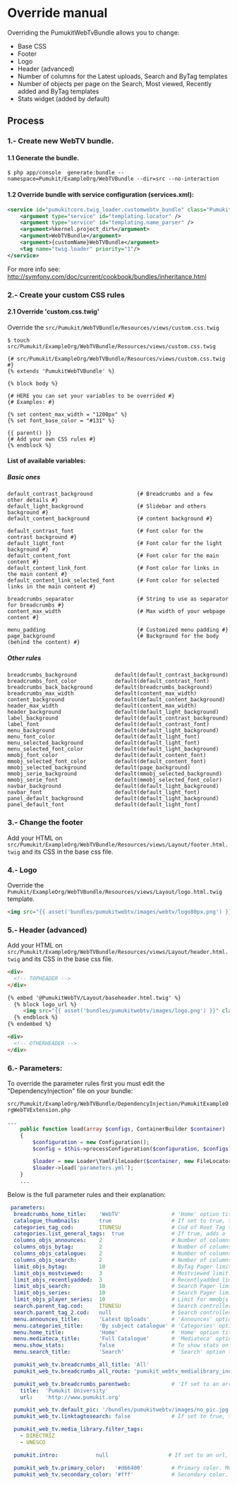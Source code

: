 Override manual
===============

Overriding the PumukitWebTvBundle allows you to change:

* Base CSS
* Footer
* Logo
* Header (advanced)
* Number of columns for the Latest uploads, Search and ByTag templates
* Number of objects per page on the Search, Most viewed, Recently added and ByTag templates
* Stats widget (added by default)



Process
--------

### 1.- Create new WebTV bundle.

#### 1.1 Generate the bundle.

`
$ php app/console  generate:bundle --namespace=Pumukit/ExampleOrg/WebTVBundle --dir=src --no-interaction
`

#### 1.2 Override bundle with service configuration (services.xml):


```xml
<service id="pumukitcore.twig_loader.customwebtv_bundle" class="Pumukit\CoreBundle\Services\TwigTemplateLoaderService">
    <argument type="service" id="templating.locator" />
    <argument type="service" id="templating.name_parser" />
    <argument>%kernel.project_dir%</argument>
    <argument>WebTVBundle</argument>
    <argument>{customName}WebTVBundle</argument>
    <tag name="twig.loader" priority="1"/>
</service>
```

For more info see: http://symfony.com/doc/current/cookbook/bundles/inheritance.html

### 2.- Create your custom CSS rules

#### 2.1 Override 'custom.css.twig'
Override the `src/Pumukit/WebTVBundle/Resources/views/custom.css.twig`

`
$ touch src/Pumukit/ExampleOrg/WebTVBundle/Resources/views/custom.css.twig
`

```twig
{# src/Pumukit/ExampleOrg/WebTVBundle/Resources/views/custom.css.twig #}
{% extends 'PumukitWebTVBundle' %}

{% block body %}

{# HERE you can set your variables to be overrided #}
{# Examples: #}

{% set content_max_width = "1200px" %}
{% set font_base_color = "#131" %}

{{ parent() }}
{# Add your own CSS rules #}
{% endblock %}
```
#### List of available variables:

##### Basic ones
```twig
default_contrast_background              {# Breadcrumbs and a few other details #}
default_light_background                 {# Slidebar and others background #}
default_content_background               {# content background #}

default_contrast_font                    {# Font color for the contrast background #}
default_light_font                       {# Font color for the light background #}
default_content_font                     {# Font color for the main content #}
default_content_link_font                {# Font color for links in the main content #}
default_content_link_selected_font       {# Font color for selected links in the main content #}

breadcrumbs_separator                    {# String to use as separator for breadcrumbs #}
content_max_width                        {# Max width of your webpage content #}

menu_padding                             {# Customized menu padding #}
page_background                          {# Background for the body (behind the content) #}
```
##### Other rules
```
breadcrumbs_background            default(default_contrast_background)
breadcrumbs_font_color            default(default_contrast_font)
breadcrumbs_back_background       default(breadcrumbs_background)
breadcrumbs_max_width             default(content_max_width)
content_background                default(default_content_background)
header_max_width                  default(content_max_width)
header_background                 default(default_light_background)
label_background                  default(default_contrast_background)
label_font                        default(default_contrast_font)
menu_background                   default(default_light_background)
menu_font_color                   default(default_light_font)
menu_selected_background          default(default_light_font)
menu_selected_font_color          default(default_light_background)
mmobj_font_color                  default(default_content_font)
mmobj_selected_font_color         default(default_content_font)
mmobj_selected_background         default(page_background)
mmobj_serie_background            default(mmobj_selected_background)
mmobj_serie_font                  default(mmobj_selected_font_color)
navbar_background                 default(default_light_background)
navbar_font                       default(default_light_font)
panel_default_background          default(default_light_background)
panel_default_font                default(default_light_font)

```
### 3.- Change the footer
Add your HTML on `src/Pumukit/ExampleOrg/WebTVBundle/Resources/views/Layout/footer.html.twig` and its CSS in the base css file.


### 4.- Logo
Override the `Pumukit/ExampleOrg/WebTVBundle/Resources/views/Layout/logo.html.twig` template.

```html
<img src="{{ asset('bundles/pumukitwebtv/images/webtv/logo80px.png') }}" class="img-responsive" style="max-height:100%" alt="{% trans %}Logo{% endtrans %}"/>
```


### 5.- Header (advanced)

Add your HTML on `src/Pumukit/ExampleOrg/WebTVBundle/Resources/views/Layout/header.html.twig` and its CSS in the base css file.

```html
<div>
  <!-- TOPHEADER -->
</div>

{% embed '@PumukitWebTV/Layout/baseheader.html.twig' %}
  {% block logo_url %}
     <img src="{{ asset('bundles/pumukitwebtv/images/logo.png') }}" class="img-responsive" alt="{% trans %}Logo{% endtrans %}"/>
  {% endblock %}
{% endembed %}

<div>
  <!-- OTHERHEADER -->
</div>

```
### 6.- Parameters:

To override the parameter rules first you must edit the "DependencyInjection" file on your bundle:

``src/Pumukit/ExampleOrg/WebTVBundle/DependencyInjection/PumukitExampleOrgWebTVExtension.php``

```php
...
    public function load(array $configs, ContainerBuilder $container)
    {
        $configuration = new Configuration();
        $config = $this->processConfiguration($configuration, $configs);

        $loader = new Loader\YamlFileLoader($container, new FileLocator(__DIR__.'/../Resources/config'));
        $loader->load('parameters.yml');
    }
    ...
```


Below is the full parameter rules and their explanation:

```yml
 parameters:
  breadcrumbs_home_title:    'WebTV'                # 'Home' option title for the breadcrumbs service.
  catalogue_thumbnails:      true                   # If set to true, the full catalogue will list thumbnails instead of text.
  categories_tag_cod:        ITUNESU                # Cod of Root Tag to create the Categories page.
  categories.list_general_tags:  true               # If true, adds a 'general tag' to each category.
  columns_objs_announces:    2                      # Number of columns for announces. (Default 1)
  columns_objs_bytag:        2                      # Number of columns for bytag.  (Default 2)
  columns_objs_catalogue:    2                      # Number of columns for full catalogue. (Default 1)
  columns_objs_search:       2                      # Number of columns for search. (Default 2)
  limit_objs_bytag:          10                     # ByTag Pager limit.   (Default 10)
  limit_objs_mostviewed:     3                      # Mostviewed limit.     (Default 3)
  limit_objs_recentlyadded:  3                      # Recentlyadded limit.    (Default 3)
  limit_objs_search:         10                     # Search Pager limit.  (Default 10)
  limit_objs_series:         10                     # Search Pager limit.  (Default 10)
  limit_objs_player_series:  10                     # Limit for mmobjs to appear on the mmobj player (Default 10)
  search.parent_tag.cod:     ITUNESU                # Search controller option for the main tag search.
  search.parent_tag_2.cod:   null                   # Search controller option for the optional tag search.
  menu.announces_title:      'Latest Uploads'       # 'Announces' option title for the menu widget.
  menu.categories_title:     'By subject catalogue' # 'Categories' option title for the menu widget.
  menu.home_title:           'Home'                 # 'Home' option title for the menu widget.
  menu.mediateca_title:      'Full Catalogue'       # 'Mediateca' option title for the menu widget.
  menu.show_stats:           false                  # To show stats on the menu or not. (Default true)
  menu.search_title:         'Search'               # 'Search' option title for the menu widget.

  pumukit_web_tv.breadcrumbs_all_title: 'All'
  pumukit_web_tv.breadcrumbs_all_route: 'pumukit_webtv_medialibrary_index'

  pumukit_web_tv.breadcrumbs_parentweb:             # 'If set to an array, a 'parent' will always appear as first element in the breadcrumbs service.
    title:  'Pumukit University'
    url:    'http://www.pumukit.org'

  pumukit_web_tv.default_pic: '/bundles/pumukitwebtv/images/no_pic.jpg'
  pumukit_web_tv.linktagtosearch: false             # If set to true, the links to tags will link to a search template with the tag already selected on the search.

  pumukit_web_tv.media_library.filter_tags:
    - DIRECTRIZ
    - UNESCO

  pumukit.intro:            null                   # If set to an url, plays that url before every video.

  pumukit_web_tv.primary_color:   '#d66400'         # Primary color. Must be the same as in breadcrumbs_back_background in default.css.twig
  pumukit_web_tv.secondary_color: '#fff'            # Secondary color. Must be the same as in header_background in default.css.twig
```
